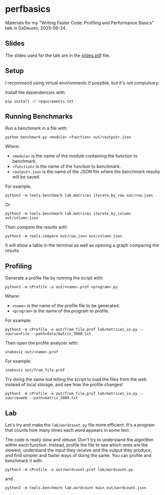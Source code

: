 # perfbasics
Materials for my "Writing Faster Code: Profiling and Performance Basics" talk in 0xDeusto, 2025-06-24.

## Slides

The slides used for the talk are in the [slides.pdf](https://github.com/mikelsr/perfbasics/blob/main/slides.pdf) file.

## Setup

I recommend using virtual environments if possible, but it's not compulsory.

Install the dependencies with:

```shell
pip install -r requirements.txt
```

## Running Benchmarks

Run a benchmark in a file with:

```shell
python benchmark.py <module> <function> out/<output>.json
```

Where:
- `<module>` is the name of the module containing the function to benchmark.
- `<function>` is the name of the function to benchmark.
- `<output>.json` is the name of the JSON file where the benchmark results will be saved.

For example,

```
python3 -m tools.benchmark lab.matrices iterate_by_row out/row.json
```

Or

```
python3 -m tools.benchmark lab.matrices iterate_by_column out/column.json
```

Then compare the results with

```shell
python3 -m tools.compare out/row.json out/column.json
```

It will show a table in the terminal as well as opening a graph comparing the results.

## Profiling

Generate a profile file by running the script with:

```shell
python3 -m cProfile -o out/<name>.prof <program>.py
```

Where:
- `<name>` is the name of the profile file to be generated.
- `<program>` is the name of the program to profile.

For example:

```shell
python3 -m cProfile -o out/from_file.prof lab/matrices_io.py --source=file --path=data/matrix_3000.txt
```

Then open the profile analyzer with:

```shell
snakeviz out/<name>.prof
```

For example:

```shell
snakeviz out/from_file.prof
```

Try doing the same but telling the script to load the files from the web instead of
local storage, and see how the profile changes!

```shell
python3 -m cProfile -o out/from_file.prof lab/matrices_io.py --source=web --path=matrix_3000.txt
```

## Lab

Let's try and make the `lab/wordcount.py` file more efficient. It's a program that counts how many times each word appears in some text.

The code is really slow and obtuse. Don't try to understand the algorithm within each function. Instead, profile the file to see which ones are the slowest, understand the input they receive and the output they produce, and find simpler and faster ways of doing the same. You can profile and benchmark it with:

```
python3 -m cProfile -o out/wordcount.prof lab/wordcount.py
```

and

```shell
python3 -m tools.benchmark lab.wordcount main out/wordcount.json
```
